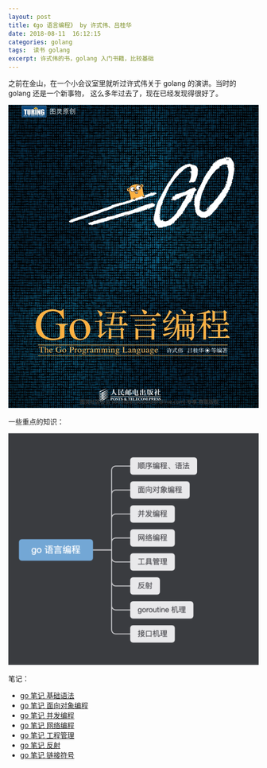 ```yaml
---
layout: post
title: 《go 语言编程》 by 许式伟、吕桂华
date: 2018-08-11  16:12:15
categories: golang  
tags:  读书 golang
excerpt: 许式伟的书，golang 入门书籍，比较基础
---
```


之前在金山，在一个小会议室里就听过许式伟关于 golang 的演讲。当时的 golang 还是一个新事物， 这么多年过去了，现在已经发现得很好了。 

![](./assets/programming-language/go-2022-12-11_15-41-14.png)

一些重点的知识：

![](./assets/programming-language/go-2022-12-07_16-22-32.png)

笔记：

- [go 笔记 基础语法](http://blog.xyecho.com/go-sequential-programming)
- [go 笔记 面向对象编程](http://blog.xyecho.com/go-object-oriented-programming)
- [go 笔记 并发编程](http://blog.xyecho.com/go-concurrent-programming)
- [go 笔记 网络编程](http://blog.xyecho.com/go-network-programming)
- [go 笔记 工程管理](http://blog.xyecho.com/go-project-management)
- [go 笔记 反射](http://blog.xyecho.com/go-reflection)
- [go 笔记 链接符号](http://blog.xyecho.com/go-link-symbol)




